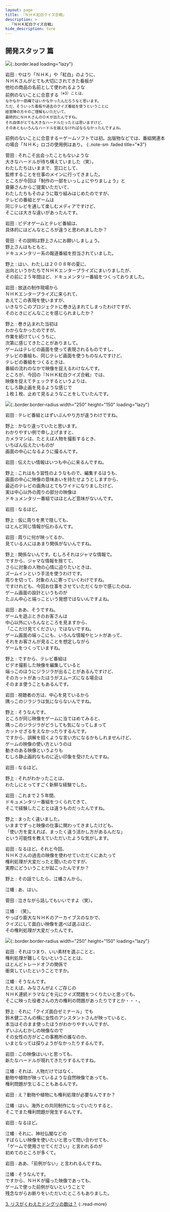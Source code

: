 ```yaml
---
layout: page
title: 『ＮＨＫ紅白クイズ合戦』
description: >
  『ＮＨＫ紅白クイズ合戦』
hide_description: ture
---
```


## 開発スタッフ 篇

![](/interviews/jp/wii/rqij/vol2/img/mainvisual2.jpg){:.border.lead loading="lazy"}

岩田
: やはり「ＮＨＫ」や「紅白」のように、<br>ＮＨＫさんがとても大切にされてきた看板が<br>他社の商品の名前として使われるような<br>前例のないことに合意する<SUP>（※3）ことは、<br>なかなか一筋縄ではいかなかったんだろうなと思います。<br>ただ、そういった看板や過去のクイズ番組を使うということに<br>経営陣の方々のご理解もいただいて、<br>最終的にＮＨＫさんのＯＫが出たんですね。<br>それ自体がとても大きなハードルだったとは思いますけど、<br>そのあともいろんなハードルを越えなければならなかったんですよね。

前例のないことに合意する＝ゲームソフトでは初。出版物などでは、番組関連本の場合「ＮＨＫ」ロゴの使用例はあり。
{:.note-sm .faded title="※3"}

菅田
: それこそ出会ったこともないような<br>大きなハードルが待ち構えていました（笑）。<br>わたしたちはいままで、窓口として、<br>監修することを仕事のメインに行ってきました。<br>ところが今回は「制作の一部をいっしょにやりましょう」と<br>齋藤さんからご提案いただいて、<br>わたしたちもそのように取り組みはじめたのですが、<br>テレビの番組とゲームは<br>同じテレビを通して楽しむメディアですけど、<br>そこには大きな違いがあったんです。

岩田
: ビデオゲームとテレビ番組は、<br>具体的にはどんなところが違うと思われましたか？

菅田
: その説明は野上さんにお願いしましょう。<br>野上さんはもともと、<br>ドキュメンタリー系の報道番組を担当されていました。

野上
: はい、わたしは２００８年の夏に、<br>出向というかたちでＮＨＫエンタープライズにまいりましたが、<br>その前に２５年間ほど、ドキュメンタリー番組をつくっておりました。

岩田
: 放送の制作現場から<br>ＮＨＫエンタープライズに来られて、<br>あえてこの表現を使いますが、<br>いきなりこのプロジェクトに巻き込まれてしまったわけですが、<br>そのときにどんなことを感じられましたか？

野上
: 巻き込まれた当初は<br>わからなかったのですが、<br>作業を続けていくうちに、<br>次第に感じてきたことがありまして。<br>ゲームはテレビの画面を使って表現されるものですし、<br>テレビの番組も、同じテレビ画面を使うものなんですけど、<br>テレビの番組をつくるときは、<br>番組の流れのなかで映像を捉えるわけなんです。<br>ところが、今回の『ＮＨＫ紅白クイズ合戦』では、<br>映像を捉えてチェックするというよりは、<br>むしろ静止画を見るような感じで<br>１枚１枚、止めて見るようなことをしていたんです。

![](/interviews/jp/wii/rqij/vol2/img/photo6.jpg){:.border.border-radius width="250" height="150" loading="lazy"}

岩田
: テレビ番組とはずいぶんやり方が違うわけですね。

野上
: かなり違っていたと思います。<br>わかりやすい例で申し上げますと、<br>カメラマンは、たとえば人物を撮影するとき、<br>いちばん伝えたいものが<br>画面の中心になるように撮るんです。

岩田
: 伝えたい情報はいつも中心に来るんですね。

野上
: これはもう習性のようなもので、編集するほうも、<br>画面の中心に映像の意味あいを持たせようとしますから、<br>最近のテレビの画角はとてもワイドになりましたけど、<br>実は中心以外の周りの部分の映像は<br>ドキュメンタリー番組ではほとんど意味がないんです。

岩田
: なるほど。

野上
: 仮に周りを黒で隠しても、<br>ほとんど同じ情報が伝わるんです。

岩田
: 周りに何が映ってるか、<br>見ている人にはあまり関係がないんですね。

野上
: 関係ないんです。むしろそれはジャマな情報で。<br>ですから、ジャマな情報を捨てて、<br>さらに対象の人物の心情に迫りたいときは、<br>ズームインという手法を使うわけです。<br>周りを切って、対象の人に寄っていくわけですね。<br>ですけれども、今回お仕事をさせていただくなかで感じたのは、<br>ゲーム画面の設計というものが<br>たぶん中心と端っこという発想ではないんですよね。

岩田
: ああ、そうですね。<br>ゲームを遊ぶときのお客さんは<br>中心以外にいろんなところを見ますから、<br>「ここだけ見てください」ではないですね。<br>ゲーム画面の端っこにも、いろんな情報やヒントがあって、<br>それをお客さんが見ることを想定しながら<br>ゲームをつくっていますね。

野上
: ですから、テレビ番組は<br>ビデオ撮影した映像を編集していると<br>端っこのほうにジラジラが出ることがあるんですけど、<br>そのカットがあったほうがスムーズになる場合は<br>そのまま使うこともあるんです。

岩田
: 視聴者の方は、中心を見ているから<br>隅っこのジラジラは気にならないんですね。

野上
: そうなんです。<br>ところが同じ映像をゲームに当てはめてみると、<br>隅っこのジラジラがどうしても気になってしまって<br>カットせざるをえなかったりするんです。<br>ですから、誤解を招くような言い方になるかもしれませんけど、<br>ゲームの映像の使い方というのは<br>動きのある映像というよりも<br>むしろ静止画的なものに近い印象を受けたんですね。

岩田
: なるほど。

野上
: それがわかったことは、<br>わたしにとってすごく新鮮な経験でした。

岩田
: これまで２５年間、<br>ドキュメンタリー番組をつくられてきて、<br>そこで経験したこととは違うものだったんですね。

野上
: まったく違いました。<br>いままでずっと映像の仕事に関わってきましたけども、<br>「使い方を変えれば、まったく違う活かし方があるんだな」<br>という可能性を教えていただいたような気がします。

岩田
: なるほど。それと今回、<br>ＮＨＫさんの過去の映像を使わせていただくにあたって<br>権利処理が大変だったと聞いたのですが、<br>実際にどういうことが起こったんですか？

野上
: その話でしたら、江幡さんから。

江幡
: あ、はい。

菅田
: 泣きながら話してもいいですよ（笑）。

江幡
: （笑）。<br>やっぱり膨大なＮＨＫのアーカイブスのなかで、<br>クイズにして面白い映像を選べば選ぶほど、<br>その権利処理が大変だったんです。

![](/interviews/jp/wii/rqij/vol2/img/photo7.jpg){:.border.border-radius width="250" height="150" loading="lazy"}

岩田
: それはつまり、いい素材を選ぶことと、<br>権利処理が難しくないということとは、<br>ほとんどトレードオフの関係で<br>衝突していたということですか。

江幡
: そうなんです。<br>たとえば、みなさんがよくご存じの<br>ＮＨＫ連続ドラマなどを元にクイズ問題をつくりたいと思っても、<br>そこに映った役者さんの方の権利の問題があったりですとか・・・。

野上
: それに「クイズ面白ゼミナール」でも<br>鈴木健二さんの横に女性のアシスタントさんが映っていると、<br>本当はそのまま使ったほうがわかりやすいんですが、<br>ずいぶんむかしの映像なので<br>その女性の方がどこの事務所の誰なのか、<br>いまとなっては探りようがなかったりするんです。

岩田
: この映像はいいと思っても、<br>新たなハードルが現れてきたりするんですね。

江幡
: それは、人物だけではなく、<br>動物や植物が映っているような自然映像であっても、<br>権利問題が生じることもあるんです。

岩田
: え？動物や植物にも権利処理が必要なんですか？

江幡
: はい。海外との共同制作になっていたりすると、<br>そこでまた権利問題が発生するんです。

岩田
: なるほど。

江幡
: それに、神社仏閣などの<br>すばらしい映像を使いたいと思って問い合わせても、<br>「ゲームで使用させてください」と言われるのが<br>初めてのところが多くて。

岩田
: ああ、「前例がない」と言われるんですね。

江幡
: そうなんです。<br>ですから、ＮＨＫが撮った映像であっても、<br>ゲームで使った前例がないということで<br>残念ながらお断りをいただいたところもありました。

[3. リスがくわえたドングリの数は？](3.md)
{:.read-more}

